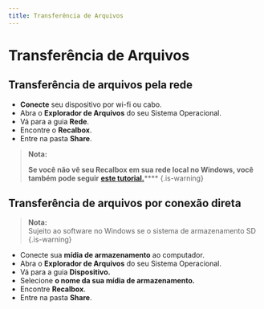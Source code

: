 ```yaml
---
title: Transferência de Arquivos
---
```


# Transferência de Arquivos

## Transferência de arquivos pela rede <a id="transferencia-de-arquivos-pela-rede"></a>

* **Conecte** seu dispositivo por wi-fi ou cabo.
* Abra o **Explorador de Arquivos** do seu Sistema Operacional.
* Vá para a guia **Rede**.
* Encontre o **Recalbox**.
* Entre na pasta **Share**.


>**Nota:**
>
>**Se você não vê seu Recalbox em sua rede local no Windows, você também pode seguir** [**este tutorial.**](https://recalbox.gitbook.io/tutorials/v/portugues/rede/compartilhamento/windows-10-nao-e-possivel-acessar-o-recalbox-pela-rede)\*\*\*\*
{.is-warning}

## Transferência de arquivos por conexão direta <a id="transferencia-de-arquivos-por-conexao-direta"></a>


>**Nota:**  
>Sujeito ao software no Windows se o sistema de armazenamento SD
{.is-warning}

* Conecte sua **mídia de armazenamento** ao computador.
* Abra o **Explorador de Arquivos** do seu Sistema Operacional.
* Vá para a guia **Dispositivo.**
* Selecione **o nome da sua mídia de armazenamento.**
* Encontre **Recalbox**.
* Entre na pasta **Share**.

